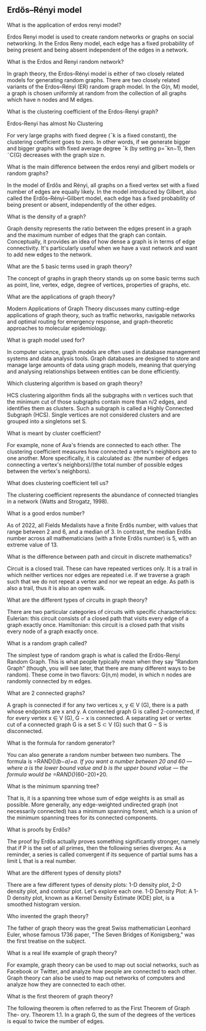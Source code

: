 ## Erdős–Rényi model

What is the application of erdos renyi model?

Erdos Renyi model is used to create random networks or graphs on social networking. In the Erdos Reny model, each edge has a fixed probability of being present and being absent independent of the edges in a network.

What is the Erdos and Renyi random network?

In graph theory, the Erdos–Rényi model is either of two closely related models for generating random graphs. There are two closely related variants of the Erdos–Rényi (ER) random graph model. In the G(n, M) model, a graph is chosen uniformly at random from the collection of all graphs which have n nodes and M edges.

What is the clustering coefficient of the Erdos-Renyi graph?

Erdos-Renyi has almost No Clustering

For very large graphs with fixed degree (ˉk is a fixed constant), the clustering coefficient goes to zero. In other words, if we generate bigger and bigger graphs with fixed average degree ˉk (by setting p=ˉkn−1), then ˜C(G) decreases with the graph size n.

What is the main difference between the erdos renyi and gilbert models or random graphs?

In the model of Erdős and Rényi, all graphs on a fixed vertex set with a fixed number of edges are equally likely. In the model introduced by Gilbert, also called the Erdős–Rényi–Gilbert model, each edge has a fixed probability of being present or absent, independently of the other edges.

What is the density of a graph?

Graph density represents the ratio between the edges present in a graph and the maximum number of edges that the graph can contain. Conceptually, it provides an idea of how dense a graph is in terms of edge connectivity. It's particularly useful when we have a vast network and want to add new edges to the network.

What are the 5 basic terms used in graph theory?

The concept of graphs in graph theory stands up on some basic terms such as point, line, vertex, edge, degree of vertices, properties of graphs, etc.

What are the applications of graph theory?

Modern Applications of Graph Theory discusses many cutting-edge applications of graph theory, such as traffic networks, navigable networks and optimal routing for emergency response, and graph-theoretic approaches to molecular epidemiology.

What is graph model used for?

In computer science, graph models are often used in database management systems and data analysis tools. Graph databases are designed to store and manage large amounts of data using graph models, meaning that querying and analysing relationships between entities can be done efficiently.

Which clustering algorithm is based on graph theory?

HCS clustering algorithm finds all the subgraphs with n vertices such that the minimum cut of those subgraphs contain more than n/2 edges, and identifies them as clusters. Such a subgraph is called a Highly Connected Subgraph (HCS). Single vertices are not considered clusters and are grouped into a singletons set S.

What is meant by cluster coefficient?

For example, none of Ava's friends are connected to each other. The clustering coefficient measures how connected a vertex's neighbors are to one another. More specifically, it is calculated as: (the number of edges connecting a vertex's neighbors)/(the total number of possible edges between the vertex's neighbors).

What does clustering coefficient tell us?

The clustering coefficient represents the abundance of connected triangles in a network (Watts and Strogatz, 1998).

What is a good erdos number?

As of 2022, all Fields Medalists have a finite Erdős number, with values that range between 2 and 6, and a median of 3. In contrast, the median Erdős number across all mathematicians (with a finite Erdős number) is 5, with an extreme value of 13.

What is the difference between path and circuit in discrete mathematics?

Circuit is a closed trail. These can have repeated vertices only. It is a trail in which neither vertices nor edges are repeated i.e. if we traverse a graph such that we do not repeat a vertex and nor we repeat an edge. As path is also a trail, thus it is also an open walk.

What are the different types of circuits in graph theory?

There are two particular categories of circuits with specific characteristics: Eulerian: this circuit consists of a closed path that visits every edge of a graph exactly once. Hamiltonian: this circuit is a closed path that visits every node of a graph exactly once.

What is a random graph called?

The simplest type of random graph is what is called the Erdös-Renyí Random Graph. This is what people typically mean when they say “Random Graph” (though, you will see later, that there are many different ways to be random). These come in two flavors: G(n,m) model, in which n nodes are randomly connected by m edges.

What are 2 connected graphs?

A graph is connected if for any two vertices x, y ∈ V (G), there is a path whose endpoints are x and y. A connected graph G is called 2-connected, if for every vertex x ∈ V (G), G − x is connected. A separating set or vertex cut of a connected graph G is a set S ⊂ V (G) such that G − S is disconnected.

What is the formula for random generator?

You can also generate a random number between two numbers. The formula is =RAND()*(b−a)+a. If you want a number between 20 and 60 — where a is the lower bound value and b is the upper bound value — the formula would be =RAND()*(60−20)+20.

What is the minimum spanning tree?

That is, it is a spanning tree whose sum of edge weights is as small as possible. More generally, any edge-weighted undirected graph (not necessarily connected) has a minimum spanning forest, which is a union of the minimum spanning trees for its connected components.

What is proofs by Erdős?

The proof by Erdős actually proves something significantly stronger, namely that if P is the set of all primes, then the following series diverges: As a reminder, a series is called convergent if its sequence of partial sums has a limit L that is a real number.

What are the different types of density plots?

There are a few different types of density plots: 1-D density plot, 2-D density plot, and contour plot. Let's explore each one. 1-D Density Plot: A 1-D density plot, known as a Kernel Density Estimate (KDE) plot, is a smoothed histogram version.

Who invented the graph theory?

The father of graph theory was the great Swiss mathematician Leonhard Euler, whose famous 1736 paper, "The Seven Bridges of Konigsberg," was the first treatise on the subject.

What is a real life example of graph theory?

For example, graph theory can be used to map out social networks, such as Facebook or Twitter, and analyze how people are connected to each other. Graph theory can also be used to map out networks of computers and analyze how they are connected to each other.

What is the first theorem of graph theory?

The following theorem is often referred to as the First Theorem of Graph The- ory. Theorem 1.1. In a graph G, the sum of the degrees of the vertices is equal to twice the number of edges.
